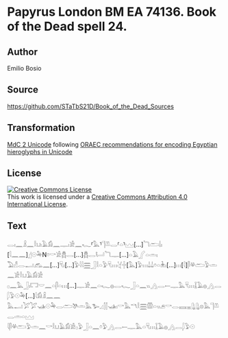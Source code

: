 # Papyrus London BM EA 74136. Book of the Dead spell 24.

## Author 

Emilio Bosio

## Source 

https://github.com/STaTbS21D/Book_of_the_Dead_Sources

## Transformation 

[MdC 2 Unicode](https://statbs21d.github.io/mdc2unicode.html) following [ORAEC recommendations for encoding Egyptian hieroglyphs in Unicode](https://github.com/oraec/recommendations-encoding-hieroglyphs)

## License 

<a rel="license" href="http://creativecommons.org/licenses/by/4.0/"><img alt="Creative Commons License" style="border-width:0" src="https://i.creativecommons.org/l/by/4.0/88x31.png" /></a><br />This work is licensed under a <a rel="license" href="http://creativecommons.org/licenses/by/4.0/">Creative Commons Attribution 4.0 International License</a>.

## Text 

<hiero><rubrum>𓂋𓏤𓈖𓏎𓈖𓎛𓂓𓏤𓄿𓀁𓈖𓊃𓏤𓀀𓈖𓆑</rubrum>⸢<rubrum>𓅓</rubrum>⸣<rubrum>𓊹𓌨𓂋</rubrum>⸢𓏏⸣𓈉[...]𓆓𓂧𓌃𓏤<br>
[𓇋𓈖𓈖]𓊨𓇳𓅆N𓏌𓎡𓀀𓆣𓂋[...]𓆣𓂋𓂡𓆓𓊃[...]𓏏𓄿𓂾𓏏𓏛𓏤<br>
𓅐𓀭𓂋𓂝𓃹𓈖[...]𓄛𓏤[...]𓅱𓇋𓇋𓈗𓃀𓎛𓏏𓅱𓄛𓏥𓋔𓏶[𓅓]𓅱𓏥𓍑𓍑𓏌𓏏𓇔𓏤[...]𓏥[𓇋]𓋴𓋬𓂧𓅱𓏛𓈖𓀀𓎛𓂓𓄿𓀁𓀀<br>
𓊪𓈖𓅓𓃀𓏤𓉐𓎟𓈖𓏏𓋴𓏏𓏥[...]𓊃𓀀𓈖𓏏𓆑𓐍𓂋𓆑𓃀𓏏𓈖𓏭𓂻𓂋𓍿𓊃𓅓𓄛𓏥𓆼𓄿𓐍𓂻𓂋𓆄𓅱𓇳𓅆[...]𓇋𓀁𓏎𓈖𓈖<br>
𓅓𓂝𓅯𓅯𓊛𓇳𓅆𓂋𓂧𓌗𓏛𓅓𓅧𓈎𓂭𓂭𓊛𓏤𓎡𓅓𓎔𓎛𓈗𓏃𓏏𓏭𓂉𓎡𓂋𓈘𓈇𓊮𓊮𓊖𓅓𓊹𓌨𓂋𓏛𓏏𓈉<br>
𓇋𓋴𓋬𓂧𓅱𓏛𓈖𓎡𓎛𓂓𓄿𓀁𓀀𓊪𓅱𓃀𓏏𓈖𓏌𓅱𓂻𓂋𓍿𓊃𓅓𓏏𓄛𓏥𓆼𓄿𓐍𓂻𓂋𓆄𓅱𓇳<br></hiero>